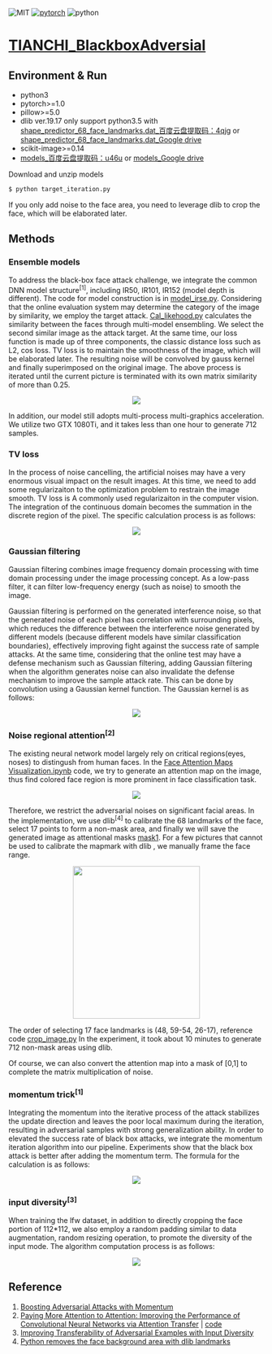 ![MIT](https://img.shields.io/badge/license-MIT-green)
[![pytorch](https://img.shields.io/badge/pytorch-1.0.1-%23ee4c2c.svg)](https://pytorch.org/)
![python](/pypi/pyversions/:packageName)
# [TIANCHI_BlackboxAdversial](https://tianchi.aliyun.com/forum/postDetail?spm=5176.12282027.0.0.6003379cgB3pPW&postId=79471)


## Environment & Run
- python3
- pytorch>=1.0
- pillow>=5.0
- dlib ver.19.17   only support python3.5    with [shape_predictor_68_face_landmarks.dat_百度云盘提取码：4qjg](https://pan.baidu.com/s/1LMhhW2tXa8a1m2dx8-mCzQ&shfl=shareset) or [shape_predictor_68_face_landmarks.dat_Google drive](https://drive.google.com/open?id=1iMXiyvu3nYcNumtUHifVauU3-P_I_ssV)
- scikit-image>=0.14
- [models_百度云盘提取码：u46u](https://pan.baidu.com/s/1USe0e12jyeVj49AELL7KLw&shfl=shareset) or [models_Google drive](https://drive.google.com/open?id=1KrBN9-vlpmcbX5N-vc0QtKVsXuxF0jXd)

Download and unzip models
```bash
$ python target_iteration.py
```
If you only add noise to the face area, you need to leverage dlib to crop the face, which will be elaborated later.

## Methods
### Ensemble models
To address the black-box face attack challenge, we integrate the common DNN model structure<sup>[1]</sup>, including IR50, IR101, IR152 (model depth is different). The code for model construction is in [model_irse.py](https://github.com/BruceQFWang/TIANCHI_BlackboxAdversial/blob/master/model_irse.py). Considering that the online evaluation system may determine the category of the image by similarity, we employ the target attack. [Cal_likehood.py]() calculates the similarity between the faces through multi-model ensembling. We select the second similar image as the attack target. At the same time, our loss function is made up of three components, the classic distance loss such as L2, cos loss. TV loss is to maintain the smoothness of the image, which will be elaborated later. The resulting noise will be convolved by gauss kernel and finally superimposed on the original image. The above process is iterated until the current picture is terminated with its own matrix similarity of more than 0.25.

<div align=center><img src="https://github.com/BruceQFWang/TIANCHI_BlackboxAdversial/blob/master/assets/Algorithm%20flowchart%20n.png"/></div>


In addition, our model still adopts multi-process multi-graphics acceleration. We utilize two GTX 1080Ti, and it takes less than one hour to generate 712 samples.



### TV loss
In the process of noise cancelling, the artificial noises may have a very enormous visual impact on the result images. At this time, we need to add some regularizaiton to the optimization problem to restrain the image smooth. TV loss is A commonly used regularizaiton in the computer vision. The integration of the continuous domain becomes the summation in the discrete region of the pixel. The specific calculation process is as follows:
 <div align=center><img src="https://github.com/BruceQFWang/TIANCHI_BlackboxAdversial/blob/master/assets/TVloss.png"/></div>

### Gaussian filtering
Gaussian filtering combines image frequency domain processing with time domain processing under the image processing concept. As a low-pass filter, it can filter low-frequency energy (such as noise) to smooth the image.

Gaussian filtering is performed on the generated interference noise, so that the generated noise of each pixel has correlation with surrounding pixels, which reduces the difference between the interference noise generated by different models (because different models have similar classification boundaries), effectively improving fight against the success rate of sample attacks. At the same time, considering that the online test may have a defense mechanism such as Gaussian filtering, adding Gaussian filtering when the algorithm generates noise can also invalidate the defense mechanism to improve the sample attack rate. This can be done by convolution using a Gaussian kernel function. The Gaussian kernel is as follows:
 <div align=center><img src="https://github.com/BruceQFWang/TIANCHI_BlackboxAdversial/blob/master/assets/Gaussian%20.png"/></div>

### Noise regional attention<sup>[2]</sup>
The existing neural network model largely rely on critical regions(eyes, noses) to distingush from human faces. In the [Face Attention Maps Visualization.ipynb](https://github.com/BruceQFWang/TIANCHI_BlackboxAdversial/blob/master/Face%20Attention%20Maps%20Visualization.ipynb) code, we try to generate an attention map on the image, thus find colored face region is more prominent in face classification task.


<div align=center><img src="https://github.com/BruceQFWang/TIANCHI_BlackboxAdversial/blob/master/assets/attention%20map.png"/></div>
 
 
 Therefore, we restrict the adversarial noises on significant facial areas. In the implementation, we use dlib<sup>[4]</sup> to calibrate the 68 landmarks of the face, select 17 points to form a non-mask area, and finally we will save the generated image as attentional masks [mask1](https://github.com/BruceQFWang/TIANCHI_BlackboxAdversial/tree/master/mask1). For a few pictures that cannot be used to calibrate the mapmark with dlib , we manually frame the face range.
 
 
 <div align=center><img width="250" height="300" src="https://github.com/BruceQFWang/TIANCHI_BlackboxAdversial/blob/master/assets/dlib%2068%20face%20landmarks.png"/></div>
 
 The order of selecting 17 face landmarks is (48, 59-54, 26-17), reference code [crop_image.py](https://github.com/BruceQFWang/TIANCHI_BlackboxAdversial/blob/master/crop_image.py) In the experiment, it took about 10 minutes to generate 712 non-mask areas using dlib. 
 
 Of course, we can also convert the attention map into a mask of [0,1] to complete the matrix multiplication of noise.
 

### momentum trick<sup>[1]</sup>
Integrating the momentum into the iterative process of the attack stabilizes the update direction and leaves the poor local maximum during the iteration, resulting in adversarial samples with strong generalization ability. In order to elevated the success rate of black box attacks, we integrate the momentum iteration algorithm into our pipeline. Experiments show that the black box attack is better after adding the momentum term. The formula for the calculation is as follows:

<div align=center><img src="https://github.com/BruceQFWang/TIANCHI_BlackboxAdversial/blob/master/assets/momentum.png"/></div>

### input diversity<sup>[3]</sup>
When training the lfw dataset, in addition to directly cropping the face portion of 112*112, we also employ a random padding similar to data augmentation, random resizing operation, to promote the diversity of the input mode.
The algorithm computation process is as follows:

<div align=center><img src="https://github.com/BruceQFWang/TIANCHI_BlackboxAdversial/blob/master/assets/input%20diversity.png"/></div>


## Reference
1. [Boosting Adversarial Attacks with Momentum](https://arxiv.org/pdf/1710.06081.pdf)
2. [Paying More Attention to Attention: Improving the Performance of Convolutional Neural Networks via Attention Transfer](https://arxiv.org/abs/1612.03928) | [code](https://github.com/szagoruyko/attention-transfer)
3. [Improving Transferability of Adversarial Examples with Input Diversity](https://arxiv.org/abs/1803.06978)
4. [Python removes the face background area with dlib landmarks](https://blog.csdn.net/kgzhang/article/details/75570843)
